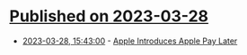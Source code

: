 # [Published on 2023-03-28](index.md)

* [2023-03-28, 15:43:00](https://apple.slashdot.org/story/23/03/28/1543228/apple-introduces-apple-pay-later?utm_source=rss1.0mainlinkanon&utm_medium=feed) - [Apple Introduces Apple Pay Later](https://apple.slashdot.org/story/23/03/28/1543228/apple-introduces-apple-pay-later?utm_source=rss1.0mainlinkanon&utm_medium=feed)
